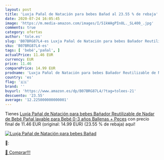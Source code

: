 ```yaml
---
layout: post
title: 'Luxja Pañal de Natación para bebes Bañad al 23.55 % de rebaja'
date: 2020-07-24 16:05:45
image: 'https://m.media-amazon.com/images/I/51kWAgPIn8L._SL400_.jpg'
comments: true
category: ofertas
author: 'tole.es'
slug: 'B07BRG87L4-es Luxja Pañal de Natación para bebes Bañador Reutilizable de...'
sku: 'B07BRG87L4-es'
tags: [ 'bebé','pañal', ]
actualPrice: 11.46 EUR
currency: EUR
price: 11.46
comparePrice: 14.99 EUR
prodname: 'Luxja Pañal de Natación para bebes Bañador Reutilizable de Nadar de Bebé Pañal lavable para Bebé  0-3 años   Ballenas + Peces'
country: 'es'
flag: '🇪🇸'
brand: ''
buyurl: 'https://www.amazon.es/dp/B07BRG87L4/?tag=tolees-21'
descuento: '23.55'
average: '12.225000000000001'
---
```


Tienes [Luxja Pañal de Natación para bebes Bañador Reutilizable de Nadar de Bebé Pañal lavable para Bebé  0-3 años   Ballenas + Peces](https://www.amazon.es/dp/B07BRG87L4/?tag=tolees-21) con precio final de  11.46 EUR (original: 14.99 EUR) (23.55 %  de rebaja) aqui!

[![Luxja Pañal de Natación para bebes Bañad](https://m.media-amazon.com/images/I/51kWAgPIn8L._SL400_.jpg)](https://www.amazon.es/dp/B07BRG87L4/?tag=tolees-21)

🔎:


[🛒 Comprar!!!](https://www.amazon.es/dp/B07BRG87L4/?tag=tolees-21)
